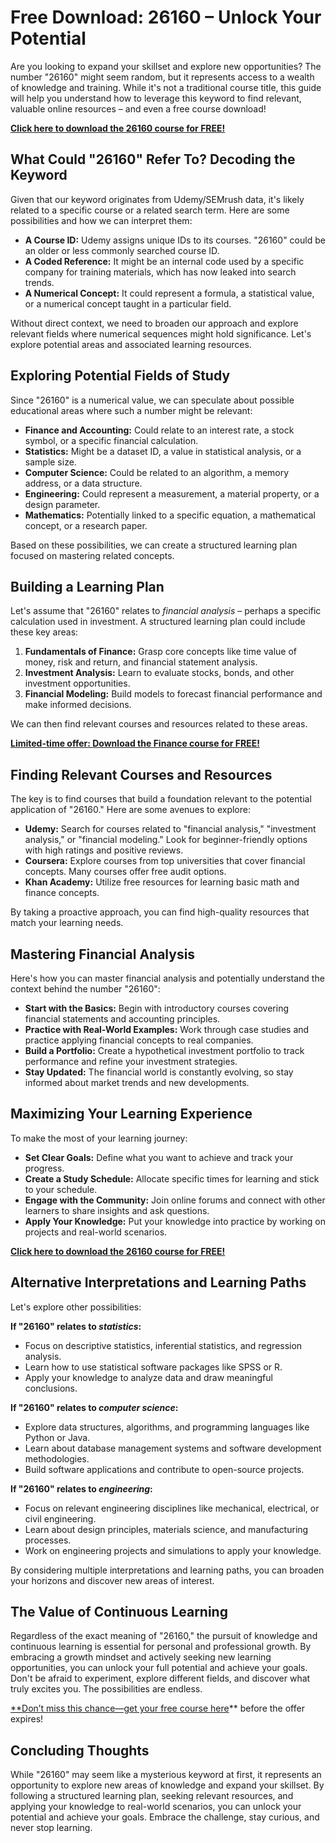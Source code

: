 # Free Download: 26160 – Unlock Your Potential

Are you looking to expand your skillset and explore new opportunities? The number "26160" might seem random, but it represents access to a wealth of knowledge and training. While it's not a traditional course title, this guide will help you understand how to leverage this keyword to find relevant, valuable online resources – and even a free course download!

[**Click here to download the 26160 course for FREE!**](https://udemywork.com/26160)

## What Could "26160" Refer To? Decoding the Keyword

Given that our keyword originates from Udemy/SEMrush data, it's likely related to a specific course or a related search term. Here are some possibilities and how we can interpret them:

*   **A Course ID:** Udemy assigns unique IDs to its courses. "26160" could be an older or less commonly searched course ID.
*   **A Coded Reference:** It might be an internal code used by a specific company for training materials, which has now leaked into search trends.
*   **A Numerical Concept:** It could represent a formula, a statistical value, or a numerical concept taught in a particular field.

Without direct context, we need to broaden our approach and explore relevant fields where numerical sequences might hold significance. Let's explore potential areas and associated learning resources.

## Exploring Potential Fields of Study

Since "26160" is a numerical value, we can speculate about possible educational areas where such a number might be relevant:

*   **Finance and Accounting:** Could relate to an interest rate, a stock symbol, or a specific financial calculation.
*   **Statistics:** Might be a dataset ID, a value in statistical analysis, or a sample size.
*   **Computer Science:** Could be related to an algorithm, a memory address, or a data structure.
*   **Engineering:** Could represent a measurement, a material property, or a design parameter.
*   **Mathematics:** Potentially linked to a specific equation, a mathematical concept, or a research paper.

Based on these possibilities, we can create a structured learning plan focused on mastering related concepts.

## Building a Learning Plan

Let's assume that "26160" relates to *financial analysis* – perhaps a specific calculation used in investment. A structured learning plan could include these key areas:

1.  **Fundamentals of Finance:** Grasp core concepts like time value of money, risk and return, and financial statement analysis.
2.  **Investment Analysis:** Learn to evaluate stocks, bonds, and other investment opportunities.
3.  **Financial Modeling:** Build models to forecast financial performance and make informed decisions.

We can then find relevant courses and resources related to these areas.

[**Limited-time offer: Download the Finance course for FREE!**](https://udemywork.com/26160)

## Finding Relevant Courses and Resources

The key is to find courses that build a foundation relevant to the potential application of "26160." Here are some avenues to explore:

*   **Udemy:** Search for courses related to "financial analysis," "investment analysis," or "financial modeling." Look for beginner-friendly options with high ratings and positive reviews.
*   **Coursera:** Explore courses from top universities that cover financial concepts. Many courses offer free audit options.
*   **Khan Academy:** Utilize free resources for learning basic math and finance concepts.

By taking a proactive approach, you can find high-quality resources that match your learning needs.

## Mastering Financial Analysis

Here's how you can master financial analysis and potentially understand the context behind the number "26160":

*   **Start with the Basics:** Begin with introductory courses covering financial statements and accounting principles.
*   **Practice with Real-World Examples:** Work through case studies and practice applying financial concepts to real companies.
*   **Build a Portfolio:** Create a hypothetical investment portfolio to track performance and refine your investment strategies.
*   **Stay Updated:** The financial world is constantly evolving, so stay informed about market trends and new developments.

## Maximizing Your Learning Experience

To make the most of your learning journey:

*   **Set Clear Goals:** Define what you want to achieve and track your progress.
*   **Create a Study Schedule:** Allocate specific times for learning and stick to your schedule.
*   **Engage with the Community:** Join online forums and connect with other learners to share insights and ask questions.
*   **Apply Your Knowledge:** Put your knowledge into practice by working on projects and real-world scenarios.

[**Click here to download the 26160 course for FREE!**](https://udemywork.com/26160)

## Alternative Interpretations and Learning Paths

Let's explore other possibilities:

**If "26160" relates to *statistics*:**

*   Focus on descriptive statistics, inferential statistics, and regression analysis.
*   Learn how to use statistical software packages like SPSS or R.
*   Apply your knowledge to analyze data and draw meaningful conclusions.

**If "26160" relates to *computer science*:**

*   Explore data structures, algorithms, and programming languages like Python or Java.
*   Learn about database management systems and software development methodologies.
*   Build software applications and contribute to open-source projects.

**If "26160" relates to *engineering*:**

*   Focus on relevant engineering disciplines like mechanical, electrical, or civil engineering.
*   Learn about design principles, materials science, and manufacturing processes.
*   Work on engineering projects and simulations to apply your knowledge.

By considering multiple interpretations and learning paths, you can broaden your horizons and discover new areas of interest.

## The Value of Continuous Learning

Regardless of the exact meaning of "26160," the pursuit of knowledge and continuous learning is essential for personal and professional growth. By embracing a growth mindset and actively seeking new learning opportunities, you can unlock your full potential and achieve your goals. Don't be afraid to experiment, explore different fields, and discover what truly excites you. The possibilities are endless.

[**Don’t miss this chance—get your free course here](https://udemywork.com/26160)** before the offer expires!

## Concluding Thoughts

While "26160" may seem like a mysterious keyword at first, it represents an opportunity to explore new areas of knowledge and expand your skillset. By following a structured learning plan, seeking relevant resources, and applying your knowledge to real-world scenarios, you can unlock your potential and achieve your goals. Embrace the challenge, stay curious, and never stop learning.
